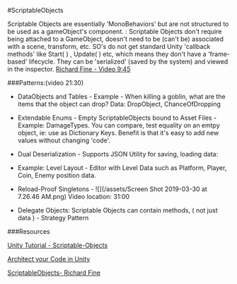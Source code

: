 #ScriptableObjects

Scriptable Objects are essentially 'MonoBehaviors' but are not structured to be used as a gameObject's component. : Scriptable Objects don't require being attached to a GameObject, doesn't need to be (can't be) associated with a scene, transform, etc. SO's do not get standard Unity 'callback methods' like Start( ) , Update( ) etc, which means they don't have a 'frame-based' lifecycle.  They can be 'serialized' (saved by the system) and viewed in the inspector. [Richard Fine - Video 9:45](https://www.youtube.com/watch?v=6vmRwLYWNRo)

###Patterns:(video 21:30)

- DataObjects and Tables - Example - When killing a goblin, what are the items that the object can drop? 
Data: DropObject, ChanceOfDropping

- Extendable Enums - Empty ScriptableObjects bound to Asset Files - Example: DamageTypes.  You can compare, test equality on an emtpy object, ie: use as Dictionary Keys.  Benefit is that it's easy to add new values without changing 'code'. 

 - Dual Deserialization - Supports JSON Utility for saving, loading data: 
  - Example:  Level Layout - Editor with Level Data such as Platform, Player, Coin, Enemy position data. 
  
  - Reload-Proof Singletons - ![](/assets/Screen Shot 2019-03-30 at 7.26.46 AM.png) Video location: 31:00
  
  - Delegate Objects:  Scriptable Objects can contain methods, ( not just data ) - Strategy Pattern

###Resources

[Unity Tutorial - Scriptable-Objects](https://unity3d.com/learn/tutorials/modules/beginner/live-training-archive/scriptable-objects)

[Architect your Code in Unity](https://unity3d.com/how-to/architect-with-scriptable-objects)

[ScriptableObjects- Richard Fine](https://www.youtube.com/watch?v=6vmRwLYWNRo)